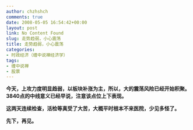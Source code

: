 ```yaml
---
author: chzhshch
comments: true
date: 2008-05-05 16:54:42+00:00
layout: post
link: No Content Found
slug: 走势趋弱，小心震荡
title: 走势趋弱，小心震荡
categories:
- 时政经济（缠中说禅经济学）
tags:
- 缠中说禅
- 股票
---
```


			

**今天，上攻力度明显趋弱，以板块补涨为主，所以，大的震荡风险已经开始积聚。3840点的中线意义已经早说，注意该点位上下表现。**

**这两天连续检查，活检等真受了大苦，大概平时根本不来医院，少见多怪了。**

**先下，再见。**
